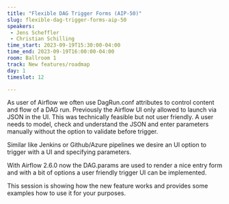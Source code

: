 ```yaml
---
title: "Flexible DAG Trigger Forms (AIP-50)"
slug: flexible-dag-trigger-forms-aip-50
speakers:
 - Jens Scheffler
 - Christian Schilling
time_start: 2023-09-19T15:30:00-04:00
time_end: 2023-09-19T16:00:00-04:00
room: Ballroom 1
track: New features/roadmap
day: 1
timeslot: 12

---
```


As user of Airflow we often use DagRun.conf attributes to control content and flow of a DAG run. Previously the Airflow UI only allowed to launch via JSON in the UI. This was technically feasible but not user friendly. A user needs to model, check and understand the JSON and enter parameters manually without the option to validate before trigger.
 
 
 
 Similar like Jenkins or Github/Azure pipelines we desire an UI option to trigger with a UI and specifying parameters.
 
 
 
 With Airflow 2.6.0 now the DAG.params are used to render a nice entry form and with a bit of options a user friendly trigger UI can be implemented.
 
 
 
 This session is showing how the new feature works and provides some examples how to use it for your purposes.